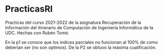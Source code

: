 # PracticasRI
Practicas del curso 2021-2022 de la asignatura Recuperación de la Información del itinerario de Computación de Ingeniería Informática de la UDC.
Hechas con Rubén Tomé.

En la p1 se conoce que los indices parciales no funcionan al 100% de como deberian ser (no son optimos). De la P2 se obtuvo la máxima cualificación.
